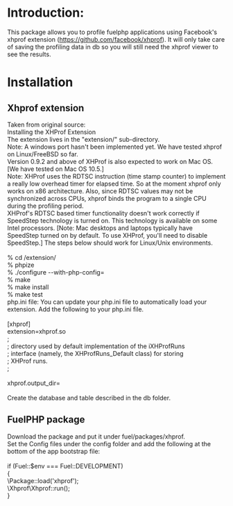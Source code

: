 <h1>Introduction:</h1>

This package allows you to profile fuelphp applications using Facebook's xhprof extension (https://github.com/facebook/xhprof).
It will only take care of saving the profiling data in db so you will still need the xhprof viewer to see the results.

<h1>Installation</h1>
<h2>Xhprof extension</h2>
Taken from original source:<br />
Installing the XHProf Extension<br />
The extension lives in the "extension/" sub-directory.<br />
Note: A windows port hasn't been implemented yet. We have tested xhprof on Linux/FreeBSD so far.<br />
Version 0.9.2 and above of XHProf is also expected to work on Mac OS. [We have tested on Mac OS 10.5.]<br />
Note: XHProf uses the RDTSC instruction (time stamp counter) to implement a really low overhead timer for elapsed time. 
So at the moment xhprof only works on x86 architecture. 
Also, since RDTSC values may not be synchronized across CPUs, xhprof binds the program to a single CPU during the profiling period.<br />
XHProf's RDTSC based timer functionality doesn't work correctly if SpeedStep technology is turned on. This technology is available on some Intel processors. [Note: Mac desktops and laptops typically have SpeedStep turned on by default. To use XHProf, you'll need to disable SpeedStep.]
The steps below should work for Linux/Unix environments.<br />
<br />
% cd <xhprof_source_directory>/extension/<br />
% phpize<br />
% ./configure --with-php-config=<path to php-config><br />
% make<br />
% make install<br />
% make test<br />
php.ini file: You can update your php.ini file to automatically load your extension. Add the following to your php.ini file.<br />
<br />
[xhprof]<br />
extension=xhprof.so<br />
;<br />
; directory used by default implementation of the iXHProfRuns<br />
; interface (namely, the XHProfRuns_Default class) for storing<br />
; XHProf runs.<br />
;<br />
<br />
xhprof.output_dir=<directory_for_storing_xhprof_runs><br />
<br />
Create the database and table described in the db folder.<br />


<h2>FuelPHP package</h2>
Download the package and put it under fuel/packages/xhprof.<br />
Set the Config files under the config folder and add the following at the bottom of the app bootstrap file:<br />
<br />
if (Fuel::$env === Fuel::DEVELOPMENT)<br />
{<br />
  \Package::load('xhprof');<br />
	\Xhprof\Xhprof::run();<br />
}<br />

